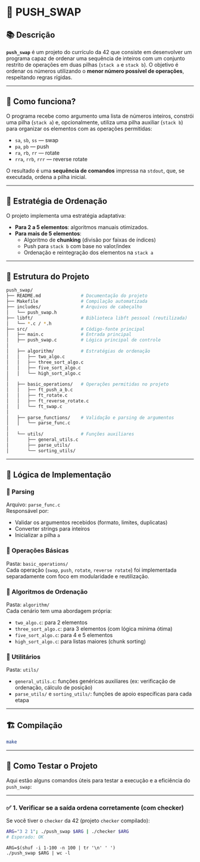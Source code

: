 # 🧠 PUSH_SWAP

## 📚 Descrição

**`push_swap`** é um projeto do currículo da 42 que consiste em desenvolver um programa capaz de ordenar uma sequência de inteiros com um conjunto restrito de operações em duas pilhas (`stack a` e `stack b`). O objetivo é ordenar os números utilizando o **menor número possível de operações**, respeitando regras rígidas.

---

## 🚀 Como funciona?

O programa recebe como argumento uma lista de números inteiros, constrói uma pilha (`stack a`) e, opcionalmente, utiliza uma pilha auxiliar (`stack b`) para organizar os elementos com as operações permitidas:

- `sa`, `sb`, `ss` — swap
- `pa`, `pb` — push
- `ra`, `rb`, `rr` — rotate
- `rra`, `rrb`, `rrr` — reverse rotate

O resultado é uma **sequência de comandos** impressa na `stdout`, que, se executada, ordena a pilha inicial.

---

## 🧠 Estratégia de Ordenação

O projeto implementa uma estratégia adaptativa:

- **Para 2 a 5 elementos**: algoritmos manuais otimizados.
- **Para mais de 5 elementos**: 
  - Algoritmo de **chunking** (divisão por faixas de índices)
  - Push para `stack b` com base no valor/index
  - Ordenação e reintegração dos elementos na `stack a`

---

## 📁 Estrutura do Projeto

```bash
push_swap/
├── README.md               # Documentação do projeto
├── Makefile                # Compilação automatizada
├── includes/               # Arquivos de cabeçalho
│   └── push_swap.h
├── libft/                  # Biblioteca libft pessoal (reutilizada)
│   └── *.c / *.h
├── src/                    # Código-fonte principal
│   ├── main.c              # Entrada principal
│   ├── push_swap.c         # Lógica principal de controle
│
│   ├── algorithm/          # Estratégias de ordenação
│   │   ├── two_algo.c
│   │   ├── three_sort_algo.c
│   │   ├── five_sort_algo.c
│   │   └── high_sort_algo.c
│
│   ├── basic_operations/   # Operações permitidas no projeto
│   │   ├── ft_push_a_b.c
│   │   ├── ft_rotate.c
│   │   ├── ft_reverse_rotate.c
│   │   └── ft_swap.c
│
│   ├── parse_functions/    # Validação e parsing de argumentos
│   │   └── parse_func.c
│
│   └── utils/              # Funções auxiliares
│       ├── general_utils.c
│       ├── parse_utils/
│       └── sorting_utils/

```
---

## 🧠 Lógica de Implementação

### 🔹 Parsing

Arquivo: `parse_func.c`  
Responsável por:
- Validar os argumentos recebidos (formato, limites, duplicatas)
- Converter strings para inteiros
- Inicializar a pilha `a`

### 🔹 Operações Básicas

Pasta: `basic_operations/`  
Cada operação (`swap`, `push`, `rotate`, `reverse rotate`) foi implementada separadamente com foco em modularidade e reutilização.

### 🔹 Algoritmos de Ordenação

Pasta: `algorithm/`  
Cada cenário tem uma abordagem própria:
- `two_algo.c`: para 2 elementos
- `three_sort_algo.c`: para 3 elementos (com lógica mínima ótima)
- `five_sort_algo.c`: para 4 e 5 elementos
- `high_sort_algo.c`: para listas maiores (chunk sorting)

### 🔹 Utilitários

Pasta: `utils/`  
- `general_utils.c`: funções genéricas auxiliares (ex: verificação de ordenação, cálculo de posição)
- `parse_utils/` e `sorting_utils/`: funções de apoio específicas para cada etapa

---

## 🏗️ Compilação

```bash
make
```
---

## 🧪 Como Testar o Projeto

Aqui estão alguns comandos úteis para testar a execução e a eficiência do `push_swap`:

---

### ✅ 1. Verificar se a saída ordena corretamente (com checker)

Se você tiver o `checker` da 42 (projeto `checker` compilado):

```bash
ARG="3 2 1"; ./push_swap $ARG | ./checker $ARG
# Esperado: OK
```

```b̀ash
ARG=$(shuf -i 1-100 -n 100 | tr '\n' ' ')
./push_swap $ARG | wc -l
```
